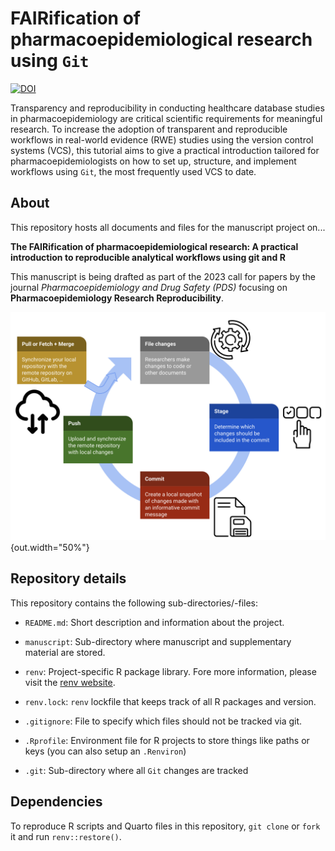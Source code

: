 # FAIRification of pharmacoepidemiological research using `Git`

[![DOI](https://zenodo.org/badge/719281329.svg)](https://zenodo.org/doi/10.5281/zenodo.10222659)

Transparency and reproducibility in conducting healthcare database studies in pharmacoepidemiology are critical scientific requirements for meaningful research. To increase the adoption of transparent and reproducible workflows in real-world evidence (RWE) studies using the version control systems (VCS), this tutorial aims to give a practical introduction tailored for pharmacoepidemiologists on how to set up, structure, and implement workflows using `Git`, the most frequently used VCS to date.

## About

This repository hosts all documents and files for the manuscript project on...


**The FAIRification of pharmacoepidemiological research: A practical introduction to reproducible analytical workflows using git and R**


This manuscript is being drafted as part of the 2023 call for papers by the journal *Pharmacoepidemiology and Drug Safety (PDS)* focusing on **Pharmacoepidemiology Research Reproducibility**.

![](figures/Figure_3_workflow.png){out.width="50%"}

## Repository details

This repository contains the following sub-directories/-files:

* `README.md`: Short description and information about the project. 

* `manuscript`: Sub-directory where manuscript and supplementary material are stored.

* `renv`: Project-specific R package library. Fore more information, please visit the [renv website](https://rstudio.github.io/renv/articles/renv.html).

* `renv.lock`: `renv` lockfile that keeps track of all R packages and version.

* `.gitignore`: File to specify which files should not be tracked via git.

* `.Rprofile`: Environment file for R projects to store things like paths or keys (you can also setup an `.Renviron`)

* `.git`: Sub-directory where all `Git` changes are tracked

## Dependencies

To reproduce R scripts and Quarto files in this repository, `git clone` or `fork` it and run `renv::restore()`.
